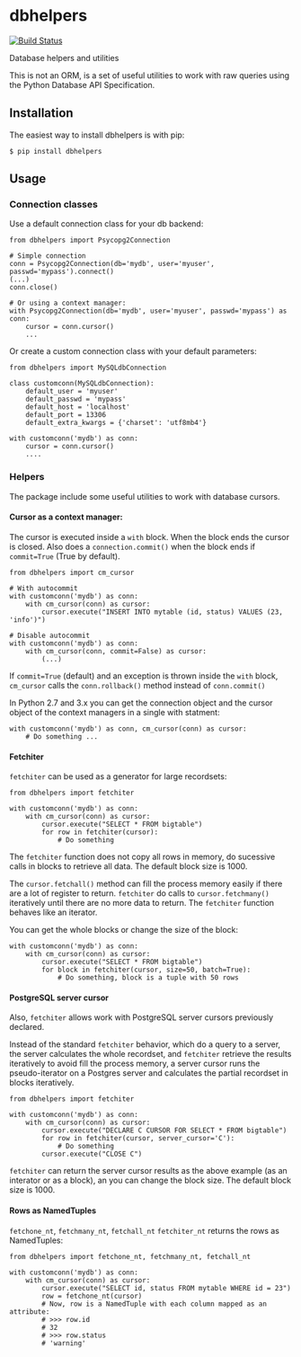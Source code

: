 dbhelpers
=========

[![Build Status](https://travis-ci.org/albertoalcolea/dbhelpers.svg?branch=master)](https://travis-ci.org/albertoalcolea/dbhelpers)

Database helpers and utilities

This is not an ORM, is a set of useful utilities to work with raw queries using the Python Database API Specification.


Installation
------------

The easiest way to install dbhelpers is with pip:

    $ pip install dbhelpers


Usage
-----

### Connection classes

Use a default connection class for your db backend:

    from dbhelpers import Psycopg2Connection

    # Simple connection
    conn = Psycopg2Connection(db='mydb', user='myuser', passwd='mypass').connect()
    (...)
    conn.close()

    # Or using a context manager:
    with Psycopg2Connection(db='mydb', user='myuser', passwd='mypass') as conn:
        cursor = conn.cursor()
        ...

Or create a custom connection class with your default parameters:

    from dbhelpers import MySQLdbConnection

    class customconn(MySQLdbConnection):
        default_user = 'myuser'
        default_passwd = 'mypass'
        default_host = 'localhost'
        default_port = 13306
        default_extra_kwargs = {'charset': 'utf8mb4'}

    with customconn('mydb') as conn:
        cursor = conn.cursor()
        ....


### Helpers

The package include some useful utilities to work with database cursors.

#### Cursor as a context manager:

The cursor is executed inside a `with` block. When the block ends the cursor is closed. Also does a `connection.commit()` when the block ends if `commit=True` (True by default).

    from dbhelpers import cm_cursor

    # With autocommit
    with customconn('mydb') as conn:
        with cm_cursor(conn) as cursor:
            cursor.execute("INSERT INTO mytable (id, status) VALUES (23, 'info')")

    # Disable autocommit
    with customconn('mydb') as conn:
        with cm_cursor(conn, commit=False) as cursor:
            (...)

If `commit=True` (default) and an exception is thrown inside the `with` block, `cm_cursor` calls the `conn.rollback()` method instead of `conn.commit()`

In Python 2.7 and 3.x you can get the connection object and the cursor object of the context managers in a single with statment:

    with customconn('mydb') as conn, cm_cursor(conn) as cursor:
        # Do something ...

#### Fetchiter

`fetchiter` can be used as a generator for large recordsets:

    from dbhelpers import fetchiter

    with customconn('mydb') as conn:
        with cm_cursor(conn) as cursor:
            cursor.execute("SELECT * FROM bigtable")
            for row in fetchiter(cursor):
                # Do something

The `fetchiter` function does not copy all rows in memory, do sucessive calls in blocks to retrieve all data. The default block size is 1000.

The `cursor.fetchall()` method can fill the process memory easily if there are a lot of register to return. `fetchiter` do calls to `cursor.fetchmany()` iteratively until there are no more data  to return. The `fetchiter` function behaves like an iterator.

You can get the whole blocks or change the size of the block:

    with customconn('mydb') as conn:
        with cm_cursor(conn) as cursor:
            cursor.execute("SELECT * FROM bigtable")
            for block in fetchiter(cursor, size=50, batch=True):
                # Do something, block is a tuple with 50 rows

#### PostgreSQL server cursor

Also, `fetchiter` allows work with PostgreSQL server cursors previously declared.

Instead of the standard `fetchiter` behavior, which do a query to a server, the server calculates the whole recordset, and `fetchiter` retrieve the results iteratively to avoid fill the process memory, a server cursor runs the pseudo-iterator on a Postgres server and calculates the partial recordset in blocks iteratively. 

    from dbhelpers import fetchiter

    with customconn('mydb') as conn:
        with cm_cursor(conn) as cursor:
            cursor.execute("DECLARE C CURSOR FOR SELECT * FROM bigtable")
            for row in fetchiter(cursor, server_cursor='C'):
                # Do something
            cursor.execute("CLOSE C")

`fetchiter` can return the server cursor results as the above example (as an interator or as a block), an you can change the block size. The default block size is 1000.

#### Rows as NamedTuples

`fetchone_nt`, `fetchmany_nt`, `fetchall_nt` `fetchiter_nt` returns the rows as NamedTuples:

    from dbhelpers import fetchone_nt, fetchmany_nt, fetchall_nt

    with customconn('mydb') as conn:
        with cm_cursor(conn) as cursor:
            cursor.execute("SELECT id, status FROM mytable WHERE id = 23")
            row = fetchone_nt(cursor)
            # Now, row is a NamedTuple with each column mapped as an attribute:
            # >>> row.id
            # 32
            # >>> row.status
            # 'warning'

